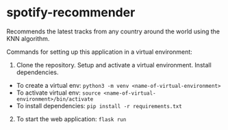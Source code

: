 # spotify-recommender
Recommends the latest tracks from any country around the world using the KNN algorithm.

Commands for setting up this application in a virtual environment:

1. Clone the repository. Setup and activate a virtual environment. Install dependencies.

  * To create a virtual env: ```python3 -m venv <name-of-virtual-environment>```
  * To activate virtual env: ```source <name-of-virtual-environment>/bin/activate```
  * To install dependencies: ```pip install -r requirements.txt```

2. To start the web application: ```flask run```
